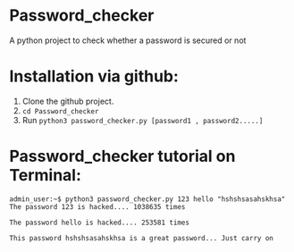 # Password_checker
A python project to check whether a password is secured or not 
# Installation via github:
1. Clone the github project.
2. `cd Password_checker`
3. Run `python3 password_checker.py [password1 , password2.....] 
`
# Password_checker tutorial on Terminal:
```
admin_user:~$ python3 password_checker.py 123 hello "hshshsasahskhsa"
The password 123 is hacked.... 1038635 times

The password hello is hacked.... 253581 times

This password hshshsasahskhsa is a great password... Just carry on

             
```

